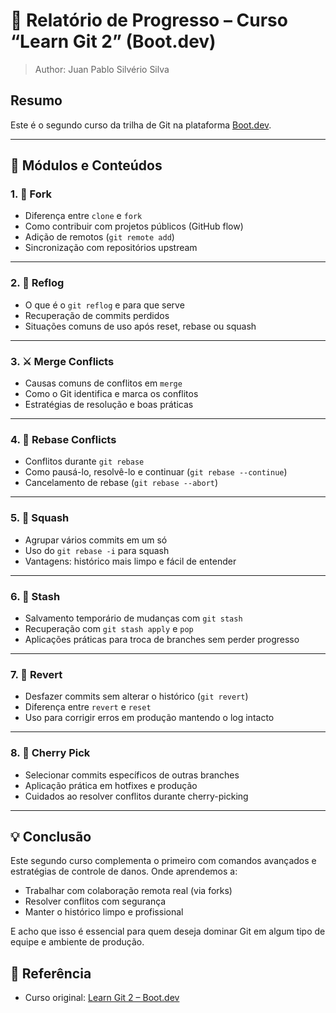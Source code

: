 # 📘 Relatório de Progresso – Curso “Learn Git 2” (Boot.dev)
> Author: Juan Pablo Silvério Silva

## Resumo

Este é o segundo curso da trilha de Git na plataforma [Boot.dev](https://boot.dev).

---

## 🧩 Módulos e Conteúdos

### 1. 🍴 Fork
- Diferença entre `clone` e `fork`
- Como contribuir com projetos públicos (GitHub flow)
- Adição de remotos (`git remote add`)
- Sincronização com repositórios upstream

---

### 2. 🧠 Reflog
- O que é o `git reflog` e para que serve
- Recuperação de commits perdidos
- Situações comuns de uso após reset, rebase ou squash

---

### 3. ⚔️ Merge Conflicts
- Causas comuns de conflitos em `merge`
- Como o Git identifica e marca os conflitos
- Estratégias de resolução e boas práticas

---

### 4. 🧬 Rebase Conflicts
- Conflitos durante `git rebase`
- Como pausá-lo, resolvê-lo e continuar (`git rebase --continue`)
- Cancelamento de rebase (`git rebase --abort`)

---

### 5. 🧹 Squash
- Agrupar vários commits em um só
- Uso do `git rebase -i` para squash
- Vantagens: histórico mais limpo e fácil de entender

---

### 6. 🧳 Stash
- Salvamento temporário de mudanças com `git stash`
- Recuperação com `git stash apply` e `pop`
- Aplicações práticas para troca de branches sem perder progresso

---

### 7. 🔁 Revert
- Desfazer commits sem alterar o histórico (`git revert`)
- Diferença entre `revert` e `reset`
- Uso para corrigir erros em produção mantendo o log intacto

---

### 8. 🍒 Cherry Pick
- Selecionar commits específicos de outras branches
- Aplicação prática em hotfixes e produção
- Cuidados ao resolver conflitos durante cherry-picking

---

## 💡 Conclusão

Este segundo curso complementa o primeiro com comandos avançados e estratégias de controle de danos. Onde aprendemos a:
- Trabalhar com colaboração remota real (via forks)
- Resolver conflitos com segurança
- Manter o histórico limpo e profissional

E acho que isso é essencial para quem deseja dominar Git em algum tipo de equipe e ambiente de produção.

## 🔗 Referência
- Curso original: [Learn Git 2 – Boot.dev](https://www.boot.dev/courses/learn-git-2)